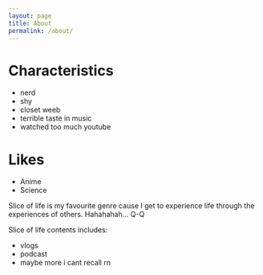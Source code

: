 ```yaml
---
layout: page
title: About
permalink: /about/
---
```

# Characteristics
- nerd
- shy
- closet weeb
- terrible taste in music
- watched too much youtube

# Likes
- Anime
- Science

Slice of life is my favourite genre cause I get to experience life through the experiences of others. Hahahahah... Q-Q

Slice of life contents includes:
- vlogs
- podcast
- maybe more i cant recall rn